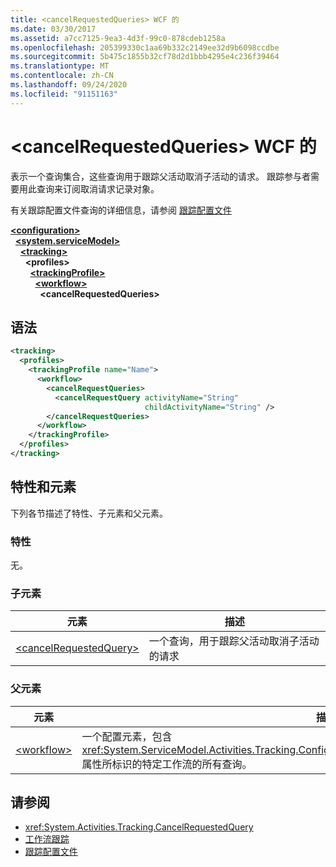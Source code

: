 ```yaml
---
title: <cancelRequestedQueries> WCF 的
ms.date: 03/30/2017
ms.assetid: a7cc7125-9ea3-4d3f-99c0-878cdeb1258a
ms.openlocfilehash: 205399330c1aa69b332c2149ee32d9b6098ccdbe
ms.sourcegitcommit: 5b475c1855b32cf78d2d1bbb4295e4c236f39464
ms.translationtype: MT
ms.contentlocale: zh-CN
ms.lasthandoff: 09/24/2020
ms.locfileid: "91151163"
---
```

# <a name="cancelrequestedqueries-of-wcf"></a>\<cancelRequestedQueries> WCF 的

表示一个查询集合，这些查询用于跟踪父活动取消子活动的请求。 跟踪参与者需要用此查询来订阅取消请求记录对象。  
  
有关跟踪配置文件查询的详细信息，请参阅 [跟踪配置文件](../../../windows-workflow-foundation/tracking-profiles.md)  
  
[**\<configuration>**](../configuration-element.md)\
&nbsp;&nbsp;[**\<system.serviceModel>**](system-servicemodel.md)\
&nbsp;&nbsp;&nbsp;&nbsp;[**\<tracking>**](tracking-of-wcf.md)\
&nbsp;&nbsp;&nbsp;&nbsp;&nbsp;&nbsp;**\<profiles>**\
&nbsp;&nbsp;&nbsp;&nbsp;&nbsp;&nbsp;&nbsp;&nbsp;[**\<trackingProfile>**](trackingprofile-of-wcf.md)\
&nbsp;&nbsp;&nbsp;&nbsp;&nbsp;&nbsp;&nbsp;&nbsp;&nbsp;&nbsp;[**\<workflow>**](workflow-of-wcf.md)\
&nbsp;&nbsp;&nbsp;&nbsp;&nbsp;&nbsp;&nbsp;&nbsp;&nbsp;&nbsp;&nbsp;&nbsp;**\<cancelRequestedQueries>**  
  
## <a name="syntax"></a>语法  
  
```xml  
<tracking>
  <profiles>
    <trackingProfile name="Name">
      <workflow>
        <cancelRequestQueries>
          <cancelRequestQuery activityName="String"
                              childActivityName="String" />
        </cancelRequestQueries>
      </workflow>
    </trackingProfile>
  </profiles>
</tracking>
```  
  
## <a name="attributes-and-elements"></a>特性和元素  

下列各节描述了特性、子元素和父元素。  
  
### <a name="attributes"></a>特性

无。
  
### <a name="child-elements"></a>子元素
  
|元素|描述|  
|-------------|-----------------|  
|[\<cancelRequestedQuery>](cancelrequestedquery-of-wcf.md)|一个查询，用于跟踪父活动取消子活动的请求|  
  
### <a name="parent-elements"></a>父元素  
  
|元素|描述|  
|-------------|-----------------|  
|[\<workflow>](../windows-workflow-foundation/workflow.md)|一个配置元素，包含 <xref:System.ServiceModel.Activities.Tracking.Configuration.ProfileWorkflowElement.ActivityDefinitionId> 属性所标识的特定工作流的所有查询。|  
  
## <a name="see-also"></a>请参阅

- <xref:System.Activities.Tracking.CancelRequestedQuery>
- [工作流跟踪](../../../windows-workflow-foundation/workflow-tracking-and-tracing.md)
- [跟踪配置文件](../../../windows-workflow-foundation/tracking-profiles.md)
